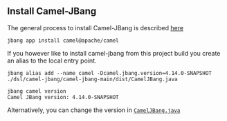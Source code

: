 ## Install Camel-JBang

The general process to install Camel-JBang is described [here](https://camel.apache.org/manual/camel-jbang.html#_installation)

```shell
jbang app install camel@apache/camel
```

If you however like to install camel-jbang from this project build you create an alias to the local entry point.

```shell
jbang alias add --name camel -Dcamel.jbang.version=4.14.0-SNAPSHOT ./dsl/camel-jbang/camel-jbang-main/dist/CamelJBang.java

jbang camel version  
Camel JBang version: 4.14.0-SNAPSHOT
```

Alternatively, you can change the version in [`CamelJBang.java`](https://github.com/apache/camel/blob/main/dsl/camel-jbang/camel-jbang-main/src/main/jbang/main/CamelJBang.java#L22)